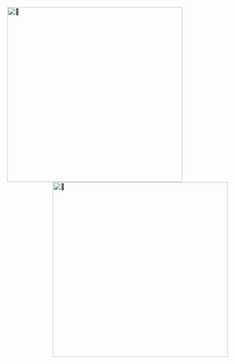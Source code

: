 [<img align = "left" width = "400" alt="🦑" src="https://gist.githubusercontent.com/Pysics/a4179872ffc1267aee10cf7fb8566e8b/raw/left.svg">](#)
[<img align = "right" width = "400" alt="🦑" src="https://gist.githubusercontent.com/Pysics/a4179872ffc1267aee10cf7fb8566e8b/raw/right.svg">](#)
